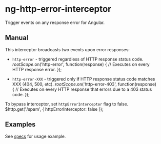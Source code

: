 # ng-http-error-interceptor
Trigger events on any response error for Angular.

Manual
------
This interceptor broadcasts two events upon error responses:
- `http-error` - triggered regardless of HTTP response status code.
    $rootScope.$on('http-error', function(response) {
      // Executes on every HTTP response error.
    });

- `http-error-XXX` - triggered only if HTTP response status code matches XXX (404, 500, etc).
    $rootScope.$on('http-error-403', function(response) {
      // Executes on every HTTP response that errors due to a 403 status code.
    });

To bypass interceptor, set `httpErrorInterceptor` flag to false.
    $http.get('/spam', { httpErrorInterceptor: false });

Examples
--------
See [specs](https://github.com/lcarva/ng-http-error-interceptor/blob/master/spec/ng-http-error-interceptor-spec.js) for usage example.